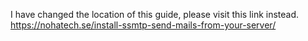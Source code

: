 I have changed the location of this guide, please visit this link instead.
https://nohatech.se/install-ssmtp-send-mails-from-your-server/
